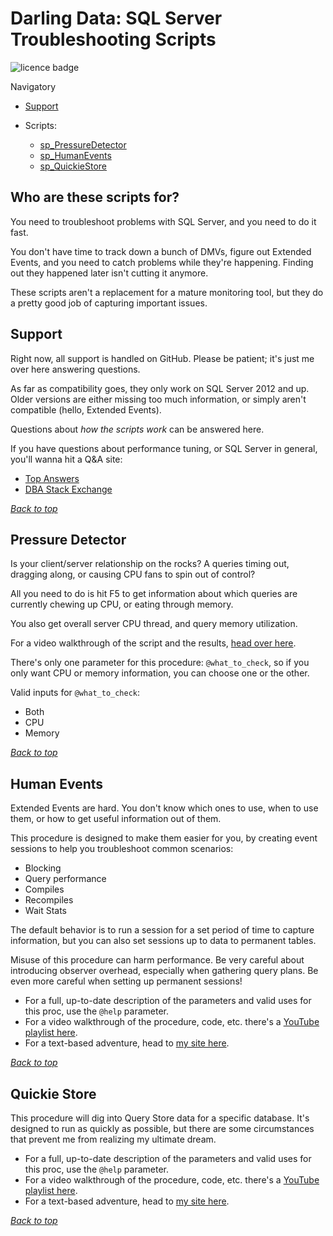 # Darling Data: SQL Server Troubleshooting Scripts
<a name="header1"></a>
![licence badge]

Navigatory

 - [Support](#support)
 
 - Scripts:
    - [sp_PressureDetector](#pressure-detector)
    - [sp_HumanEvents](#human-events)
    - [sp_QuickieStore](#quickie-store)

## Who are these scripts for?
You need to troubleshoot problems with SQL Server, and you need to do it fast. 

You don't have time to track down a bunch of DMVs, figure out Extended Events, and you need to catch problems while they're happening. Finding out they happened later isn't cutting it anymore. 

These scripts aren't a replacement for a mature monitoring tool, but they do a pretty good job of capturing important issues. 


## Support
Right now, all support is handled on GitHub. Please be patient; it's just me over here answering questions. 

As far as compatibility goes, they only work on SQL Server 2012 and up. Older versions are either missing too much information, or simply aren't compatible (hello, Extended Events).

Questions about *how the scripts work* can be answered here. 

If you have questions about performance tuning, or SQL Server in general, you'll wanna hit a Q&A site:
 * [Top Answers](https://topanswers.xyz/databases)
 * [DBA Stack Exchange](https://dba.stackexchange.com/)

[*Back to top*](#header1)


## Pressure Detector
Is your client/server relationship on the rocks? A queries timing out, dragging along, or causing CPU fans to spin out of control?

All you need to do is hit F5 to get information about which queries are currently chewing up CPU, or eating through memory. 

You also get overall server CPU thread, and query memory utilization.

For a video walkthrough of the script and the results, [head over here](https://www.erikdarlingdata.com/sp_pressuredetector/).

There's only one parameter for this procedure: `@what_to_check`, so if you only want CPU or memory information, you can choose one or the other. 

Valid inputs for `@what_to_check`:
 * Both
 * CPU
 * Memory

[*Back to top*](#header1)


## Human Events

Extended Events are hard. You don't know which ones to use, when to use them, or how to get useful information out of them.

This procedure is designed to make them easier for you, by creating event sessions to help you troubleshoot common scenarios:
 * Blocking
 * Query performance
 * Compiles
 * Recompiles
 * Wait Stats

The default behavior is to run a session for a set period of time to capture information, but you can also set sessions up to data to permanent tables.

Misuse of this procedure can harm performance. Be very careful about introducing observer overhead, especially when gathering query plans. Be even more careful when setting up permanent sessions!

 * For a full, up-to-date description of the parameters and valid uses for this proc, use the `@help` parameter.
 * For a video walkthrough of the procedure, code, etc. there's a [YouTube playlist here](https://www.youtube.com/playlist?list=PLt4QZ-7lfQifgpvqsa21WLt-u2tZlyoC_).
 * For a text-based adventure, head to [my site here](https://www.erikdarlingdata.com/sp_humanevents/).

[*Back to top*](#header1)


## Quickie Store

This procedure will dig into Query Store data for a specific database. It's designed to run as quickly as possible, but there are some circumstances that prevent me from realizing my ultimate dream.

 * For a full, up-to-date description of the parameters and valid uses for this proc, use the `@help` parameter.
 * For a video walkthrough of the procedure, code, etc. there's a [YouTube playlist here](https://www.youtube.com/playlist?list=PLt4QZ-7lfQie1XZHEm0HN-Zt1S7LFEx1P).
 * For a text-based adventure, head to [my site here](https://www.erikdarlingdata.com/sp_quickiestore/).

[*Back to top*](#header1)

[licence badge]:https://img.shields.io/badge/license-MIT-blue.svg
